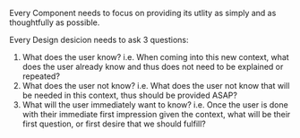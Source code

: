 Every Component needs to focus on providing its utlity as simply and as thoughtfully as possible.

Every Design desicion needs to ask 3 questions:

1. What does the user know?
   i.e. When coming into this new context, what does the user already know and thus does not need to be explained or repeated?
2. What does the user not know?
   i.e. What does the user not know that will be needed in this context, thus should be provided ASAP?
3. What will the user immediately want to know?
   i.e. Once the user is done with their immediate first impression given the context, what will be their first question, or first desire that we should fulfill?
